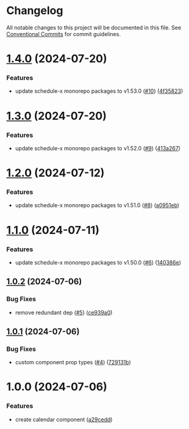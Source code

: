 # Changelog

All notable changes to this project will be documented in this file. See [Conventional Commits](https://conventionalcommits.org) for commit guidelines.

# [1.4.0](https://github.com/schedule-x/svelte/compare/v1.3.0...v1.4.0) (2024-07-20)


### Features

* update schedule-x monorepo packages to v1.53.0 ([#10](https://github.com/schedule-x/svelte/issues/10)) ([4f35823](https://github.com/schedule-x/svelte/commit/4f35823f56efefb2662c61b3fa02f1c9c01c0063))

# [1.3.0](https://github.com/schedule-x/svelte/compare/v1.2.0...v1.3.0) (2024-07-20)


### Features

* update schedule-x monorepo packages to v1.52.0 ([#9](https://github.com/schedule-x/svelte/issues/9)) ([413a267](https://github.com/schedule-x/svelte/commit/413a2671783440ca1acf487790df190371864fa5))

# [1.2.0](https://github.com/schedule-x/svelte/compare/v1.1.0...v1.2.0) (2024-07-12)


### Features

* update schedule-x monorepo packages to v1.51.0 ([#8](https://github.com/schedule-x/svelte/issues/8)) ([a0951eb](https://github.com/schedule-x/svelte/commit/a0951eba4d600b285a33685911cd8cee0ae4ad41))

# [1.1.0](https://github.com/schedule-x/svelte/compare/v1.0.2...v1.1.0) (2024-07-11)


### Features

* update schedule-x monorepo packages to v1.50.0 ([#6](https://github.com/schedule-x/svelte/issues/6)) ([140386e](https://github.com/schedule-x/svelte/commit/140386ee400efe24ad9862bb0a0ea3212a180b9d))

## [1.0.2](https://github.com/schedule-x/svelte/compare/v1.0.1...v1.0.2) (2024-07-06)


### Bug Fixes

* remove redundant dep ([#5](https://github.com/schedule-x/svelte/issues/5)) ([ce939a0](https://github.com/schedule-x/svelte/commit/ce939a04839fe55a620d51339bb0349994733784))

## [1.0.1](https://github.com/schedule-x/svelte/compare/v1.0.0...v1.0.1) (2024-07-06)

### Bug Fixes

- custom component prop types ([#4](https://github.com/schedule-x/svelte/issues/4)) ([729131b](https://github.com/schedule-x/svelte/commit/729131b16eb20baaa83ef6573bf0490ed6de8e59))

# 1.0.0 (2024-07-06)

### Features

- create calendar component ([a29cedd](https://github.com/schedule-x/svelte/commit/a29ceddd5bd7cd20a69d547458626312cbe893db))
